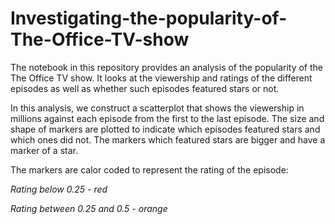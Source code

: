 # Investigating-the-popularity-of-The-Office-TV-show
The notebook in this repository provides an analysis of the popularity of the The Office TV show. It looks at the viewership and ratings of the different episodes as well as whether such episodes featured stars or not.

In this analysis, we construct a scatterplot that shows the viewership in millions against each episode from the first to the last episode. The size and shape of markers are plotted to indicate which episodes featured stars and which ones did not. The markers which featured stars are bigger and have a marker of a star. 

The markers are calor coded to represent the rating of the episode:

*Rating below 0.25 - red*

*Rating between 0.25 and 0.5 - orange*
